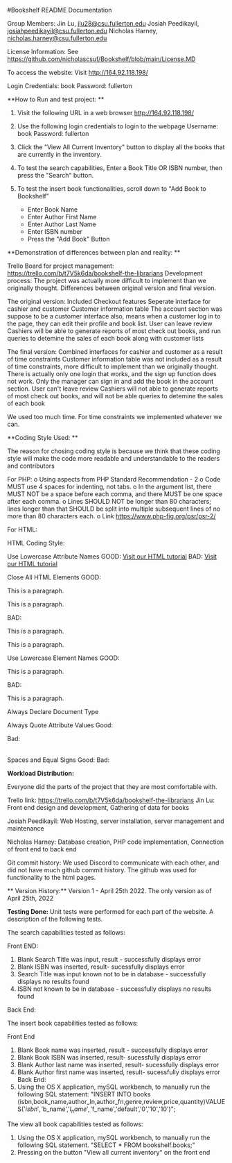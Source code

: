 #Bookshelf README Documentation



Group Members:
Jin Lu,  jlu28@csu.fullerton.edu
Josiah Peedikayil, josiahpeedikayil@csu.fullerton.edu
Nicholas Harney, nicholas.harney@csu.fullerton.edu

License Information: See https://github.com/nicholascsuf/Bookshelf/blob/main/License.MD

To access the website:
Visit http://164.92.118.198/

Login Credentials: book
Password: fullerton




**How to Run and test project:
**
1) Visit the following URL in a web browser http://164.92.118.198/ 

2) Use the following login credentials to login to the webpage
Username: book
Password: fullerton

3) Click the "View All Current Inventory" button to display all the books that are currently in the inventory.
4) To test the search capabilities, Enter a Book Title OR ISBN number, then press the "Search" button.
5) To test the insert book functionalities, scroll down to "Add Book to Bookshelf"
    - Enter Book Name
    - Enter Author First Name
    - Enter Author Last Name
    - Enter ISBN number
    - Press the "Add Book" Button


**Demonstration of differences between plan and reality:
**

Trello Board for project management: https://trello.com/b/t7V5k6da/bookshelf-the-librarians
Development process: The project was actually more difficult to implement than we originally thought. 
Differences between original version and final version.

The original version:
Included Checkout features
Seperate interface for cashier and customer
Customer information table
The account section was suppose to be a customer interface also, means when a customer log in to the page, they can edit their profile and book list.
User can leave review
Cashiers will be able to generate reports of most check out books, and run queries to detemine the sales of each book along with customer lists

The final version:
Combined interfaces for cashier and customer as a result of time constraints
Customer information table was not included as a result of time constraints, more difficult to implement than we originally thought.
There is actually only one login that works, and the sign up function does not work.  Only the manager can sign in and add the book in the account section.
User can't leave review
Cashiers will not able to generate reports of most check out books, and will not be able queries to detemine the sales of each book 

We used too much time. For time constraints we implemented whatever we can.

**Coding Style Used: **

The reason for chosing coding style is because we think that these coding style will make the code more readable and understandable to the readers and contributors

For PHP:
o   Using aspects from PHP Standard Recommendation  - 2
o   Code MUST use 4 spaces for indenting, not tabs.
o   In the argument list, there MUST NOT be a space before each comma, and there MUST be one space after each comma.
o   Lines SHOULD NOT be longer than 80 characters; lines longer than that SHOULD be split into multiple subsequent lines of no more than 80 characters each.
o Link   https://www.php-fig.org/psr/psr-2/

For HTML:

HTML Coding Style:

Use Lowercase Attribute Names
GOOD: <a href="https://www.w3schools.com/html/">Visit our HTML tutorial</a>
BAD: <a HREF="https://www.w3schools.com/html/">Visit our HTML tutorial</a>

Close All HTML Elements
GOOD:
<section>
  <p>This is a paragraph.</p>
  <p>This is a paragraph.</p>
</section>

BAD:
<section>
  <p>This is a paragraph.
  <p>This is a paragraph.
</section>

Use Lowercase Element Names
GOOD: 
<body>
<p>This is a paragraph.</p>
</body>

BAD:
<BODY>
<P>This is a paragraph.</P>
</BODY>
Always Declare Document Type
<!DOCTYPE html>

Always Quote Attribute Values
Good:
<table class="striped">

Bad:
<table class=striped>
Spaces and Equal Signs
Good:
<link rel="stylesheet" href="styles.css">
Bad:
<link rel = "stylesheet" href = "styles.css">


**Workload Distribution:** 
    
Everyone did the parts of the project that they are most comfortable with.
    
  Trello link: https://trello.com/b/t7V5k6da/bookshelf-the-librarians
Jin Lu: Front end design and development, Gathering of data for books

Josiah Peedikayil: Web Hosting, server installation, server management and maintenance

Nicholas Harney: Database creation, PHP code implementation, Connection of front end to back end 
    
Git commit history: We used Discord to communicate with each other, and did not have much github commit history. The github was used for functionality  to the html pages. 

    
** Version History:** 
Version 1 - April 25th 2022. The only version as of April 25th, 2022
    
    
    
**Testing Done:**
Unit tests were performed for each part of the website.
A description of the following tests.

The search capabilities tested as follows:

Front END:
1) Blank Search Title was input, result - successfully displays error
2) Blank ISBN was inserted, result- sucessfully displays error
3) Search Title was input known not to be in database - successfully displays no results found
4) ISBN not known to be in database - successfully displays no results found

Back End:


The insert book capabilities tested as follows:

Front End
1) Blank Book name was inserted, result - successfully displays error
2) Blank Book ISBN was inserted, result- sucessfully displays error
3) Blank Author last name was inserted,  result- sucessfully displays error
4) Blank Author first name was inserted,  result- sucessfully displays error
Back End:
1) Using the OS X application, mySQL workbench, to manually run the following SQL statement:
 "INSERT INTO books (isbn,book_name,author_ln,author_fn,genre,review,price,quantity)VALUES('$isbn','$b_name','$l_name','$f_name','default','0','10','10')";

The view all book capabilities tested as follows:
1) Using the OS X application, mySQL workbench, to manually run the following SQL statement. "SELECT * FROM bookshelf.books;"
2) Pressing on the button "View all current inventory" on the front end



